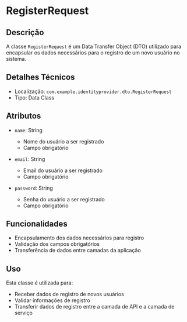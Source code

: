 # RegisterRequest

## Descrição
A classe `RegisterRequest` é um Data Transfer Object (DTO) utilizado para encapsular os dados necessários para o registro de um novo usuário no sistema.

## Detalhes Técnicos
- Localização: `com.example.identityprovider.dto.RegisterRequest`
- Tipo: Data Class

## Atributos
- `name`: String
  - Nome do usuário a ser registrado
  - Campo obrigatório

- `email`: String
  - Email do usuário a ser registrado
  - Campo obrigatório

- `password`: String
  - Senha do usuário a ser registrado
  - Campo obrigatório

## Funcionalidades
- Encapsulamento dos dados necessários para registro
- Validação dos campos obrigatórios
- Transferência de dados entre camadas da aplicação

## Uso
Esta classe é utilizada para:
- Receber dados de registro de novos usuários
- Validar informações de registro
- Transferir dados de registro entre a camada de API e a camada de serviço 